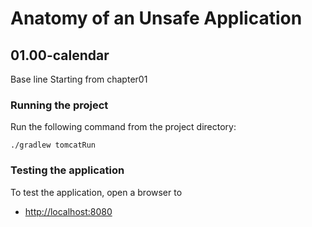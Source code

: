 # Anatomy of an Unsafe Application #

## 01.00-calendar ##

Base line Starting from chapter01

### Running the project ###

Run the following command from the project directory:

```shell
./gradlew tomcatRun
```

### Testing the application ###

To test the application, open a browser to

- [http://localhost:8080](http://localhost:8080)





